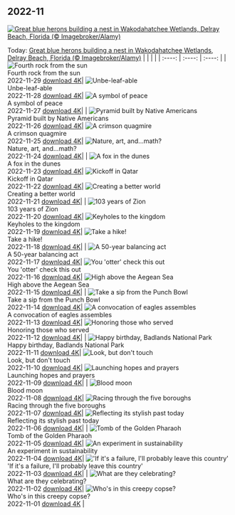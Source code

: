 ## 2022-11
[![Great blue herons building a nest in Wakodahatchee Wetlands, Delray Beach, Florida (© Imagebroker/Alamy)](https://cn.bing.com/th?id=OHR.HeronGiving_EN-US9774285216_UHD.jpg&w=1000)](https://cn.bing.com/th?id=OHR.HeronGiving_EN-US9774285216_UHD.jpg&pid=hp&w=3840&h=2160&rs=1&c=4)

Today: [Great blue herons building a nest in Wakodahatchee Wetlands, Delray Beach, Florida (© Imagebroker/Alamy)](https://cn.bing.com/th?id=OHR.HeronGiving_EN-US9774285216_UHD.jpg&pid=hp&w=3840&h=2160&rs=1&c=4)
  |      |      |      |
| :----: | :----: | :----: |
| ![Fourth rock from the sun](https://cn.bing.com/th?id=OHR.RedPlanetDay_EN-US9693219784_UHD.jpg&pid=hp&w=384&h=216&rs=1&c=4) <br/> Fourth rock from the sun <br/> 2022-11-29  [download 4K](https://cn.bing.com/th?id=OHR.RedPlanetDay_EN-US9693219784_UHD.jpg&pid=hp&w=3840&h=2160&rs=1&c=4)| ![Unbe-leaf-able](https://cn.bing.com/th?id=OHR.Cecropia_EN-US9602789937_UHD.jpg&pid=hp&w=384&h=216&rs=1&c=4) <br/> Unbe-leaf-able <br/> 2022-11-28  [download 4K](https://cn.bing.com/th?id=OHR.Cecropia_EN-US9602789937_UHD.jpg&pid=hp&w=3840&h=2160&rs=1&c=4)| ![A symbol of peace](https://cn.bing.com/th?id=OHR.OliveTreeDay_EN-US9460125670_UHD.jpg&pid=hp&w=384&h=216&rs=1&c=4) <br/> A symbol of peace <br/> 2022-11-27  [download 4K](https://cn.bing.com/th?id=OHR.OliveTreeDay_EN-US9460125670_UHD.jpg&pid=hp&w=3840&h=2160&rs=1&c=4)|
| ![Pyramid built by Native Americans](https://cn.bing.com/th?id=OHR.MonksMound_EN-US9323884241_UHD.jpg&pid=hp&w=384&h=216&rs=1&c=4) <br/> Pyramid built by Native Americans <br/> 2022-11-26  [download 4K](https://cn.bing.com/th?id=OHR.MonksMound_EN-US9323884241_UHD.jpg&pid=hp&w=3840&h=2160&rs=1&c=4)| ![A crimson quagmire](https://cn.bing.com/th?id=OHR.CranberryBog_EN-US4145520322_UHD.jpg&pid=hp&w=384&h=216&rs=1&c=4) <br/> A crimson quagmire <br/> 2022-11-25  [download 4K](https://cn.bing.com/th?id=OHR.CranberryBog_EN-US4145520322_UHD.jpg&pid=hp&w=3840&h=2160&rs=1&c=4)| ![Nature, art, and...math?](https://cn.bing.com/th?id=OHR.HelianthusAnnuus_EN-US9168789034_UHD.jpg&pid=hp&w=384&h=216&rs=1&c=4) <br/> Nature, art, and...math? <br/> 2022-11-24  [download 4K](https://cn.bing.com/th?id=OHR.HelianthusAnnuus_EN-US9168789034_UHD.jpg&pid=hp&w=3840&h=2160&rs=1&c=4)|
| ![A fox in the dunes](https://cn.bing.com/th?id=OHR.Waterleidingduinen_EN-US9090200846_UHD.jpg&pid=hp&w=384&h=216&rs=1&c=4) <br/> A fox in the dunes <br/> 2022-11-23  [download 4K](https://cn.bing.com/th?id=OHR.Waterleidingduinen_EN-US9090200846_UHD.jpg&pid=hp&w=3840&h=2160&rs=1&c=4)| ![Kickoff in Qatar](https://cn.bing.com/th?id=OHR.FIFA2022_EN-US9006895256_UHD.jpg&pid=hp&w=384&h=216&rs=1&c=4) <br/> Kickoff in Qatar <br/> 2022-11-22  [download 4K](https://cn.bing.com/th?id=OHR.FIFA2022_EN-US9006895256_UHD.jpg&pid=hp&w=3840&h=2160&rs=1&c=4)| ![Creating a better world](https://cn.bing.com/th?id=OHR.LandartPainting_EN-US8910164390_UHD.jpg&pid=hp&w=384&h=216&rs=1&c=4) <br/> Creating a better world <br/> 2022-11-21  [download 4K](https://cn.bing.com/th?id=OHR.LandartPainting_EN-US8910164390_UHD.jpg&pid=hp&w=3840&h=2160&rs=1&c=4)|
| ![103 years of Zion](https://cn.bing.com/th?id=OHR.ZNPVR_EN-US8821805600_UHD.jpg&pid=hp&w=384&h=216&rs=1&c=4) <br/> 103 years of Zion <br/> 2022-11-20  [download 4K](https://cn.bing.com/th?id=OHR.ZNPVR_EN-US8821805600_UHD.jpg&pid=hp&w=3840&h=2160&rs=1&c=4)| ![Keyholes to the kingdom](https://cn.bing.com/th?id=OHR.IslamicArt_EN-US8618450174_UHD.jpg&pid=hp&w=384&h=216&rs=1&c=4) <br/> Keyholes to the kingdom <br/> 2022-11-19  [download 4K](https://cn.bing.com/th?id=OHR.IslamicArt_EN-US8618450174_UHD.jpg&pid=hp&w=3840&h=2160&rs=1&c=4)| ![Take a hike!](https://cn.bing.com/th?id=OHR.McKenzieRiverTrail_EN-US2967958579_UHD.jpg&pid=hp&w=384&h=216&rs=1&c=4) <br/> Take a hike! <br/> 2022-11-18  [download 4K](https://cn.bing.com/th?id=OHR.McKenzieRiverTrail_EN-US2967958579_UHD.jpg&pid=hp&w=3840&h=2160&rs=1&c=4)|
| ![A 50-year balancing act](https://cn.bing.com/th?id=OHR.Unesco50_EN-US1537915198_UHD.jpg&pid=hp&w=384&h=216&rs=1&c=4) <br/> A 50-year balancing act <br/> 2022-11-17  [download 4K](https://cn.bing.com/th?id=OHR.Unesco50_EN-US1537915198_UHD.jpg&pid=hp&w=3840&h=2160&rs=1&c=4)| ![You 'otter' check this out](https://cn.bing.com/th?id=OHR.LontraCanadensis_EN-US1791102347_UHD.jpg&pid=hp&w=384&h=216&rs=1&c=4) <br/> You 'otter' check this out <br/> 2022-11-16  [download 4K](https://cn.bing.com/th?id=OHR.LontraCanadensis_EN-US1791102347_UHD.jpg&pid=hp&w=3840&h=2160&rs=1&c=4)| ![High above the Aegean Sea](https://cn.bing.com/th?id=OHR.SanGiovanni_EN-US1675492729_UHD.jpg&pid=hp&w=384&h=216&rs=1&c=4) <br/> High above the Aegean Sea <br/> 2022-11-15  [download 4K](https://cn.bing.com/th?id=OHR.SanGiovanni_EN-US1675492729_UHD.jpg&pid=hp&w=3840&h=2160&rs=1&c=4)|
| ![Take a sip from the Punch Bowl](https://cn.bing.com/th?id=OHR.PunchBowl_EN-US0351920520_UHD.jpg&pid=hp&w=384&h=216&rs=1&c=4) <br/> Take a sip from the Punch Bowl <br/> 2022-11-14  [download 4K](https://cn.bing.com/th?id=OHR.PunchBowl_EN-US0351920520_UHD.jpg&pid=hp&w=3840&h=2160&rs=1&c=4)| ![A convocation of eagles assembles](https://cn.bing.com/th?id=OHR.HainesEagle_EN-US1470582706_UHD.jpg&pid=hp&w=384&h=216&rs=1&c=4) <br/> A convocation of eagles assembles <br/> 2022-11-13  [download 4K](https://cn.bing.com/th?id=OHR.HainesEagle_EN-US1470582706_UHD.jpg&pid=hp&w=3840&h=2160&rs=1&c=4)| ![Honoring those who served](https://cn.bing.com/th?id=OHR.WomensMemorialMall_EN-US1199151625_UHD.jpg&pid=hp&w=384&h=216&rs=1&c=4) <br/> Honoring those who served <br/> 2022-11-12  [download 4K](https://cn.bing.com/th?id=OHR.WomensMemorialMall_EN-US1199151625_UHD.jpg&pid=hp&w=3840&h=2160&rs=1&c=4)|
| ![Happy birthday, Badlands National Park](https://cn.bing.com/th?id=OHR.BadLightning_EN-US0865590962_UHD.jpg&pid=hp&w=384&h=216&rs=1&c=4) <br/> Happy birthday, Badlands National Park <br/> 2022-11-11  [download 4K](https://cn.bing.com/th?id=OHR.BadLightning_EN-US0865590962_UHD.jpg&pid=hp&w=3840&h=2160&rs=1&c=4)| ![Look, but don't touch](https://cn.bing.com/th?id=OHR.HedgehogNest_EN-US0590169065_UHD.jpg&pid=hp&w=384&h=216&rs=1&c=4) <br/> Look, but don't touch <br/> 2022-11-10  [download 4K](https://cn.bing.com/th?id=OHR.HedgehogNest_EN-US0590169065_UHD.jpg&pid=hp&w=3840&h=2160&rs=1&c=4)| ![Launching hopes and prayers](https://cn.bing.com/th?id=OHR.YiPeng_EN-US0467115147_UHD.jpg&pid=hp&w=384&h=216&rs=1&c=4) <br/> Launching hopes and prayers <br/> 2022-11-09  [download 4K](https://cn.bing.com/th?id=OHR.YiPeng_EN-US0467115147_UHD.jpg&pid=hp&w=3840&h=2160&rs=1&c=4)|
| ![Blood moon](https://cn.bing.com/th?id=OHR.CrestedButteEclispe_EN-US0408360129_UHD.jpg&pid=hp&w=384&h=216&rs=1&c=4) <br/> Blood moon <br/> 2022-11-08  [download 4K](https://cn.bing.com/th?id=OHR.CrestedButteEclispe_EN-US0408360129_UHD.jpg&pid=hp&w=3840&h=2160&rs=1&c=4)| ![Racing through the five boroughs](https://cn.bing.com/th?id=OHR.MarathonSunday_EN-US0342685769_UHD.jpg&pid=hp&w=384&h=216&rs=1&c=4) <br/> Racing through the five boroughs <br/> 2022-11-07  [download 4K](https://cn.bing.com/th?id=OHR.MarathonSunday_EN-US0342685769_UHD.jpg&pid=hp&w=3840&h=2160&rs=1&c=4)| ![Reflecting its stylish past today](https://cn.bing.com/th?id=OHR.Trossachs_EN-US0183507678_UHD.jpg&pid=hp&w=384&h=216&rs=1&c=4) <br/> Reflecting its stylish past today <br/> 2022-11-06  [download 4K](https://cn.bing.com/th?id=OHR.Trossachs_EN-US0183507678_UHD.jpg&pid=hp&w=3840&h=2160&rs=1&c=4)|
| ![Tomb of the Golden Pharaoh](https://cn.bing.com/th?id=OHR.Deities_EN-US8555427337_UHD.jpg&pid=hp&w=384&h=216&rs=1&c=4) <br/> Tomb of the Golden Pharaoh <br/> 2022-11-05  [download 4K](https://cn.bing.com/th?id=OHR.Deities_EN-US8555427337_UHD.jpg&pid=hp&w=3840&h=2160&rs=1&c=4)| ![An experiment in sustainability](https://cn.bing.com/th?id=OHR.AmboseliBioshere_EN-US9391999022_UHD.jpg&pid=hp&w=384&h=216&rs=1&c=4) <br/> An experiment in sustainability <br/> 2022-11-04  [download 4K](https://cn.bing.com/th?id=OHR.AmboseliBioshere_EN-US9391999022_UHD.jpg&pid=hp&w=3840&h=2160&rs=1&c=4)| !['If it's a failure, I'll probably leave this country'](https://cn.bing.com/th?id=OHR.SpruceGoose_EN-US0021752220_UHD.jpg&pid=hp&w=384&h=216&rs=1&c=4) <br/> 'If it's a failure, I'll probably leave this country' <br/> 2022-11-03  [download 4K](https://cn.bing.com/th?id=OHR.SpruceGoose_EN-US0021752220_UHD.jpg&pid=hp&w=3840&h=2160&rs=1&c=4)|
| ![What are they celebrating?](https://cn.bing.com/th?id=OHR.Calacas_EN-US6430903741_UHD.jpg&pid=hp&w=384&h=216&rs=1&c=4) <br/> What are they celebrating? <br/> 2022-11-02  [download 4K](https://cn.bing.com/th?id=OHR.Calacas_EN-US6430903741_UHD.jpg&pid=hp&w=3840&h=2160&rs=1&c=4)| ![Who's in this creepy copse?](https://cn.bing.com/th?id=OHR.WychwoodForest_EN-US6378774990_UHD.jpg&pid=hp&w=384&h=216&rs=1&c=4) <br/> Who's in this creepy copse? <br/> 2022-11-01  [download 4K](https://cn.bing.com/th?id=OHR.WychwoodForest_EN-US6378774990_UHD.jpg&pid=hp&w=3840&h=2160&rs=1&c=4) |
